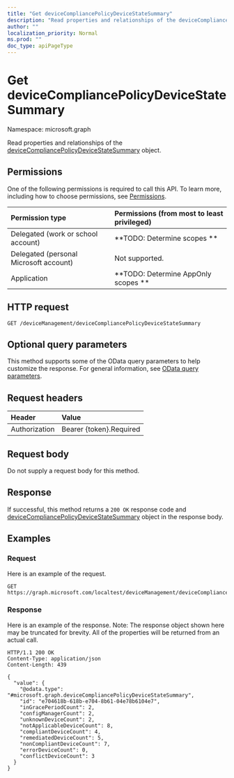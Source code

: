 ```yaml
---
title: "Get deviceCompliancePolicyDeviceStateSummary"
description: "Read properties and relationships of the deviceCompliancePolicyDeviceStateSummary object."
author: ""
localization_priority: Normal
ms.prod: ""
doc_type: apiPageType
---
```


# Get deviceCompliancePolicyDeviceStateSummary

Namespace: microsoft.graph

Read properties and relationships of the [deviceCompliancePolicyDeviceStateSummary](../resources/devicecompliancepolicydevicestatesummary.md) object.

## Permissions
One of the following permissions is required to call this API. To learn more, including how to choose permissions, see [Permissions](/concepts/permissions-reference.md).

|Permission type|Permissions (from most to least privileged)|
|:---|:---|
|Delegated (work or school account)|**TODO: Determine scopes **|
|Delegated (personal Microsoft account)|Not supported.|
|Application|**TODO: Determine AppOnly scopes **|

## HTTP request
<!-- {
  "blockType": "ignored"
}
-->
``` http
GET /deviceManagement/deviceCompliancePolicyDeviceStateSummary
```

## Optional query parameters
This method supports some of the OData query parameters to help customize the response. For general information, see [OData query parameters](/graph/query-parameters).

## Request headers
|Header|Value|
|:---|:---|
|Authorization|Bearer {token}.Required|

## Request body
Do not supply a request body for this method.

## Response
If successful, this method returns a `200 OK` response code and [deviceCompliancePolicyDeviceStateSummary](../resources/devicecompliancepolicydevicestatesummary.md) object in the response body.

## Examples

### Request
Here is an example of the request.
<!-- {
  "blockType": "request",
  "name": "get_devicecompliancepolicydevicestatesummary"
}
-->
``` http
GET https://graph.microsoft.com/localtest/deviceManagement/deviceCompliancePolicyDeviceStateSummary
```

### Response
Here is an example of the response. Note: The response object shown here may be truncated for brevity. All of the properties will be returned from an actual call.
<!-- {
  "blockType": "response",
  "truncated": true,
  "@odata.type": "microsoft.graph.deviceCompliancePolicyDeviceStateSummary"
}
-->
``` http
HTTP/1.1 200 OK
Content-Type: application/json
Content-Length: 439

{
  "value": {
    "@odata.type": "#microsoft.graph.deviceCompliancePolicyDeviceStateSummary",
    "id": "e704618b-618b-e704-8b61-04e78b6104e7",
    "inGracePeriodCount": 2,
    "configManagerCount": 2,
    "unknownDeviceCount": 2,
    "notApplicableDeviceCount": 8,
    "compliantDeviceCount": 4,
    "remediatedDeviceCount": 5,
    "nonCompliantDeviceCount": 7,
    "errorDeviceCount": 0,
    "conflictDeviceCount": 3
  }
}
```

